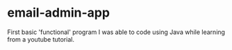 # email-admin-app
First basic 'functional' program I was able to code using Java while learning from a youtube tutorial.
